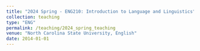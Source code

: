 ```yaml
---
title: "2024 Spring - ENG210: Introduction to Language and Linguistics"
collection: teaching
type: "ENG"
permalink: /teaching/2024_spring_teaching
venue: "North Carolina State University, English"
date: 2014-01-01
---
```

